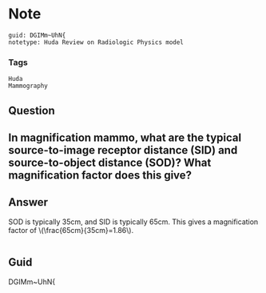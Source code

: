 # Note
```
guid: DGIMm~UhN{
notetype: Huda Review on Radiologic Physics model
```

### Tags
```
Huda
Mammography
```

## Question
<h2>In magnification mammo, what are the typical source-to-image receptor distance (SID) and source-to-object distance (SOD)? What magnification factor does this give?</h2>

## Answer
<section>
<p>SOD is typically 35cm, and SID is typically 65cm. This gives a magnification factor of \(\frac{65cm}{35cm}=1.86\). </p>
<p><img alt="" src="D56DBB0B-5D69-4B08-9D9B-2B8BF2D190A6.png"/></p>


</section>

## Guid
DGIMm~UhN{
